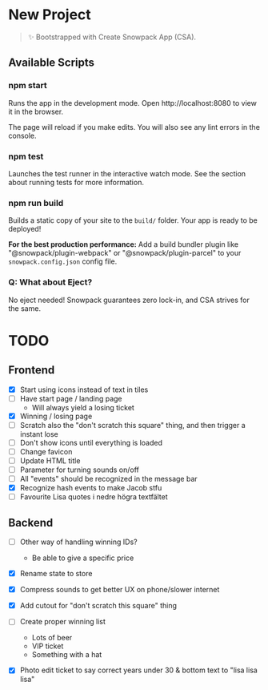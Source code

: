 # New Project

> ✨ Bootstrapped with Create Snowpack App (CSA).

## Available Scripts

### npm start

Runs the app in the development mode.
Open http://localhost:8080 to view it in the browser.

The page will reload if you make edits.
You will also see any lint errors in the console.

### npm test

Launches the test runner in the interactive watch mode.
See the section about running tests for more information.

### npm run build

Builds a static copy of your site to the `build/` folder.
Your app is ready to be deployed!

**For the best production performance:** Add a build bundler plugin like "@snowpack/plugin-webpack" or "@snowpack/plugin-parcel" to your `snowpack.config.json` config file.

### Q: What about Eject?

No eject needed! Snowpack guarantees zero lock-in, and CSA strives for the same.

# TODO

## Frontend
- [x] Start using icons instead of text in tiles
- [ ] Have start page / landing page
  - Will always yield a losing ticket
- [x] Winning / losing page
- [ ] Scratch also the "don't scratch this square" thing, and then trigger a instant lose
- [ ] Don't show icons until everything is loaded
- [ ] Change favicon
- [ ] Update HTML title
- [ ] Parameter for turning sounds on/off
- [ ] All "events" should be recognized in the message bar
- [x] Recognize hash events to make Jacob stfu
- [ ] Favourite Lisa quotes i nedre högra textfältet

## Backend
- [ ] Other way of handling winning IDs?
  - Be able to give a specific price
- [x] Rename state to store
- [x] Compress sounds to get better UX on phone/slower internet 
- [x] Add cutout for "don't scratch this square" thing
- [ ] Create proper winning list
  - Lots of beer
  - VIP ticket
  - Something with a hat
- [x] Photo edit ticket to say correct years under 30 & bottom text to "lisa lisa lisa"

